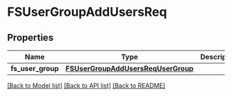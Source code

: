 # FSUserGroupAddUsersReq

## Properties
Name | Type | Description | Notes
------------ | ------------- | ------------- | -------------
**fs_user_group** | [**FSUserGroupAddUsersReqUserGroup**](FSUserGroupAddUsersReqUserGroup.md) |  | 

[[Back to Model list]](../README.md#documentation-for-models) [[Back to API list]](../README.md#documentation-for-api-endpoints) [[Back to README]](../README.md)


